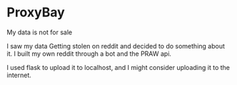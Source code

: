 # ProxyBay
My data is not for sale

I saw my data Getting stolen on reddit and decided to do something about it.
I built my own reddit through a bot and the PRAW api.

I used flask to upload it to localhost, and I might consider uploading it to the internet.
